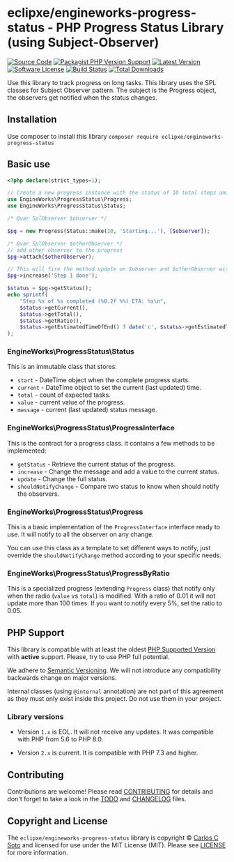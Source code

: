 # eclipxe/engineworks-progress-status - PHP Progress Status Library (using Subject-Observer)

[![Source Code][badge-source]][source]
[![Packagist PHP Version Support][badge-php-version]][php-version]
[![Latest Version][badge-release]][release]
[![Software License][badge-license]][license]
[![Build Status][badge-build]][build]
[![Total Downloads][badge-downloads]][downloads]

Use this library to track progress on long tasks. This library uses the SPL classes for Subject Observer pattern.
The subject is the Progress object, the observers get notified when the status changes.

## Installation

Use composer to install this library `composer require eclipxe/engineworks-progress-status`

## Basic use

```php
<?php declare(strict_types=1); 

// Create a new progress instance with the status of 10 total steps and the current message 'Starting...' 
use EngineWorks\ProgressStatus\Progress;
use EngineWorks\ProgressStatus\Status;

/* @var SplObserver $observer */

$pg = new Progress(Status::make(10, 'Starting...'), [$observer]);

/* @var SplObserver $otherObserver */
// add other observer to the progress
$pg->attach($otherObserver);

// This will fire the method update on $observer and $otherObserver with $pg as subject
$pg->increase('Step 1 done');

$status = $pg->getStatus();
echo sprintf(
    "Step %s of %s completed (%0.2f %%) ETA: %s\n",
    $status->getCurrent(),
    $status->getTotal(),
    $status->getRatio(),
    $status->getEstimatedTimeOfEnd() ? date('c', $status->getEstimatedTimeOfEnd()) : '--stalled--',
);
```

### EngineWorks\ProgressStatus\Status

This is an immutable class that stores:

- `start` - DateTime object when the complete progress starts.
- `current` - DateTime object to set the current (last updated) time.
- `total` - count of expected tasks.
- `value` - current value of the progress.
- `message` - current (last updated) status message.

### EngineWorks\ProgressStatus\ProgressInterface

This is the contract for a progress class. it contains a few methods to be implemented:

- `getStatus` - Retrieve the current status of the progress.
- `increase` - Change the message and add a value to the current status.
- `update` - Change the full status.
- `shouldNotifyChange` - Compare two status to know when should notify the observers.

### EngineWorks\ProgressStatus\Progress

This is a basic implementation of the `ProgressInterface` interface ready to use.
It will notify to all the observer on any change.

You can use this class as a template to set different ways to notify,
just override the `shouldNotifyChange` method according to your specific needs.

### EngineWorks\ProgressStatus\ProgressByRatio

This is a specialized progress (extending `Progress` class) that notify only
when the radio (`value` vs `total`) is modified.
With a ratio of 0.01 it will not update more than 100 times.
If you want to notify every 5%, set the ratio to 0.05.

## PHP Support

This library is compatible with at least the oldest [PHP Supported Version](https://php.net/supported-versions.php)
with **active** support. Please, try to use PHP full potential.

We adhere to [Semantic Versioning](https://semver.org/).
We will not introduce any compatibility backwards change on major versions.

Internal classes (using `@internal` annotation) are not part of this agreement
as they must only exist inside this project. Do not use them in your project.

### Library versions

- Version `1.x` is EOL. It will not receive any updates. It was compatible with PHP from 5.6 to PHP 8.0.

- Version `2.x` is current. It is compatible with PHP 7.3 and higher.

## Contributing

Contributions are welcome! Please read [CONTRIBUTING][] for details
and don't forget to take a look in the [TODO][] and [CHANGELOG][] files.

## Copyright and License

The `eclipxe/engineworks-progress-status` library is copyright © [Carlos C Soto](https://eclipxe.com.mx/)
and licensed for use under the MIT License (MIT). Please see [LICENSE][] for more information.

[contributing]: https://github.com/eclipxe13/engineworks-progress-status/blob/main/CONTRIBUTING.md
[todo]: https://github.com/eclipxe13/engineworks-progress-status/blob/main/TODO.md
[changelog]: https://github.com/eclipxe13/engineworks-progress-status/blob/main/CHANGELOG.md

[source]: https://github.com/eclipxe13/engineworks-progress-status
[php-version]: https://packagist.org/packages/eclipxe/engineworks-progress-status
[release]: https://github.com/eclipxe13/engineworks-progress-status/releases
[license]: https://github.com/eclipxe13/engineworks-progress-status/blob/main/LICENSE
[build]: https://github.com/eclipxe13/engineworks-progress-status/actions/workflows/build.yml?query=branch:main
[downloads]: https://packagist.org/packages/eclipxe/engineworks-progress-status

[badge-source]: https://img.shields.io/badge/source-eclipxe/engineworks--progress--status-blue.svg?style=flat-square
[badge-php-version]: https://img.shields.io/packagist/php-v/eclipxe/engineworks-progress-status?style=flat-square
[badge-release]: https://img.shields.io/github/release/eclipxe13/engineworks-progress-status.svg?style=flat-square
[badge-license]: https://img.shields.io/github/license/eclipxe13/engineworks-progress-status.svg?style=flat-square
[badge-build]: https://img.shields.io/github/actions/workflow/status/eclipxe13/engineworks-progress-status/build.yml?branch=main&style=flat-square
[badge-downloads]: https://img.shields.io/packagist/dt/eclipxe/engineworks-progress-status.svg?style=flat-square
